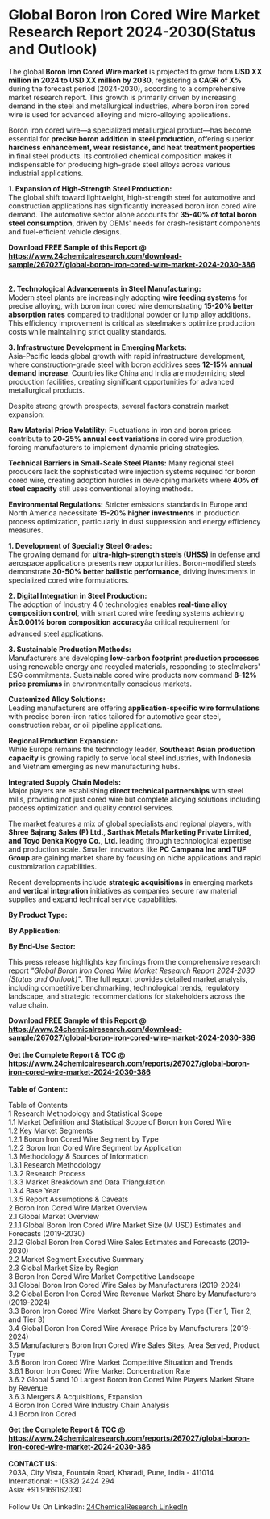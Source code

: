 <h1>Global Boron Iron Cored Wire Market Research Report 2024-2030(Status and Outlook)</h1><p>The global <strong>Boron Iron Cored Wire market</strong> is projected to grow from <strong>USD XX million in 2024 to USD XX million by 2030</strong>, registering a <strong>CAGR of X%</strong> during the forecast period (2024-2030), according to a comprehensive market research report. This growth is primarily driven by increasing demand in the steel and metallurgical industries, where boron iron cored wire is used for advanced alloying and micro-alloying applications.</p><p>Boron iron cored wire—a specialized metallurgical product—has become essential for <strong>precise boron addition in steel production</strong>, offering superior <strong>hardness enhancement, wear resistance, and heat treatment properties</strong> in final steel products. Its controlled chemical composition makes it indispensable for producing high-grade steel alloys across various industrial applications.</p><p><strong>1. Expansion of High-Strength Steel Production:</strong><br>
The global shift toward lightweight, high-strength steel for automotive and construction applications has significantly increased boron iron cored wire demand. The automotive sector alone accounts for <strong>35-40% of total boron steel consumption</strong>, driven by OEMs' needs for crash-resistant components and fuel-efficient vehicle designs.</p><div><b>Download FREE Sample of this Report @ 
            <a href="https://www.24chemicalresearch.com/download-sample/267027/global-boron-iron-cored-wire-market-2024-2030-386">
            https://www.24chemicalresearch.com/download-sample/267027/global-boron-iron-cored-wire-market-2024-2030-386</a></b></div><br><p><strong>2. Technological Advancements in Steel Manufacturing:</strong><br>
Modern steel plants are increasingly adopting <strong>wire feeding systems</strong> for precise alloying, with boron iron cored wire demonstrating <strong>15-20% better absorption rates</strong> compared to traditional powder or lump alloy additions. This efficiency improvement is critical as steelmakers optimize production costs while maintaining strict quality standards.</p><p><strong>3. Infrastructure Development in Emerging Markets:</strong><br>
Asia-Pacific leads global growth with rapid infrastructure development, where construction-grade steel with boron additives sees <strong>12-15% annual demand increase</strong>. Countries like China and India are modernizing steel production facilities, creating significant opportunities for advanced metallurgical products.</p><p>Despite strong growth prospects, several factors constrain market expansion:</p><p><strong>Raw Material Price Volatility:</strong> Fluctuations in iron and boron prices contribute to <strong>20-25% annual cost variations</strong> in cored wire production, forcing manufacturers to implement dynamic pricing strategies.</p><p><strong>Technical Barriers in Small-Scale Steel Plants:</strong> Many regional steel producers lack the sophisticated wire injection systems required for boron cored wire, creating adoption hurdles in developing markets where <strong>40% of steel capacity</strong> still uses conventional alloying methods.</p><p><strong>Environmental Regulations:</strong> Stricter emissions standards in Europe and North America necessitate <strong>15-20% higher investments</strong> in production process optimization, particularly in dust suppression and energy efficiency measures.</p><p><strong>1. Development of Specialty Steel Grades:</strong><br>
The growing demand for <strong>ultra-high-strength steels (UHSS)</strong> in defense and aerospace applications presents new opportunities. Boron-modified steels demonstrate <strong>30-50% better ballistic performance</strong>, driving investments in specialized cored wire formulations.</p><p><strong>2. Digital Integration in Steel Production:</strong><br>
The adoption of Industry 4.0 technologies enables <strong>real-time alloy composition control</strong>, with smart cored wire feeding systems achieving <strong>Â±0.001% boron composition accuracy</strong>âa critical requirement for advanced steel applications.</p><p><strong>3. Sustainable Production Methods:</strong><br>
Manufacturers are developing <strong>low-carbon footprint production processes</strong> using renewable energy and recycled materials, responding to steelmakers' ESG commitments. Sustainable cored wire products now command <strong>8-12% price premiums</strong> in environmentally conscious markets.</p><p><strong>Customized Alloy Solutions:</strong><br>
    Leading manufacturers are offering <strong>application-specific wire formulations</strong> with precise boron-iron ratios tailored for automotive gear steel, construction rebar, or oil pipeline applications.</p><p><strong>Regional Production Expansion:</strong><br>
    While Europe remains the technology leader, <strong>Southeast Asian production capacity</strong> is growing rapidly to serve local steel industries, with Indonesia and Vietnam emerging as new manufacturing hubs.</p><p><strong>Integrated Supply Chain Models:</strong><br>
    Major players are establishing <strong>direct technical partnerships</strong> with steel mills, providing not just cored wire but complete alloying solutions including process optimization and quality control services.</p><p>The market features a mix of global specialists and regional players, with <strong>Shree Bajrang Sales (P) Ltd., Sarthak Metals Marketing Private Limited, and Toyo Denka Kogyo Co., Ltd.</strong> leading through technological expertise and production scale. Smaller innovators like <strong>PC Campana Inc and TUF Group</strong> are gaining market share by focusing on niche applications and rapid customization capabilities.</p><p>Recent developments include <strong>strategic acquisitions</strong> in emerging markets and <strong>vertical integration</strong> initiatives as companies secure raw material supplies and expand technical service capabilities.</p><p><strong>By Product Type:</strong></p><p><strong>By Application:</strong></p><p><strong>By End-Use Sector:</strong></p><p>This press release highlights key findings from the comprehensive research report <em>"Global Boron Iron Cored Wire Market Research Report 2024-2030 (Status and Outlook)"</em>. The full report provides detailed market analysis, including competitive benchmarking, technological trends, regulatory landscape, and strategic recommendations for stakeholders across the value chain.</p><div><b>Download FREE Sample of this Report @ 
            <a href="https://www.24chemicalresearch.com/download-sample/267027/global-boron-iron-cored-wire-market-2024-2030-386">
            https://www.24chemicalresearch.com/download-sample/267027/global-boron-iron-cored-wire-market-2024-2030-386</a></b></div><br><div><b>Get the Complete Report & TOC @ 
            <a href="https://www.24chemicalresearch.com/reports/267027/global-boron-iron-cored-wire-market-2024-2030-386">
            https://www.24chemicalresearch.com/reports/267027/global-boron-iron-cored-wire-market-2024-2030-386</a></b></div><br>
            <b>Table of Content:</b><p>Table of Contents<br />
1 Research Methodology and Statistical Scope<br />
1.1 Market Definition and Statistical Scope of Boron Iron Cored Wire<br />
1.2 Key Market Segments<br />
1.2.1 Boron Iron Cored Wire Segment by Type<br />
1.2.2 Boron Iron Cored Wire Segment by Application<br />
1.3 Methodology & Sources of Information<br />
1.3.1 Research Methodology<br />
1.3.2 Research Process<br />
1.3.3 Market Breakdown and Data Triangulation<br />
1.3.4 Base Year<br />
1.3.5 Report Assumptions & Caveats<br />
2 Boron Iron Cored Wire Market Overview<br />
2.1 Global Market Overview<br />
2.1.1 Global Boron Iron Cored Wire Market Size (M USD) Estimates and Forecasts (2019-2030)<br />
2.1.2 Global Boron Iron Cored Wire Sales Estimates and Forecasts (2019-2030)<br />
2.2 Market Segment Executive Summary<br />
2.3 Global Market Size by Region<br />
3 Boron Iron Cored Wire Market Competitive Landscape<br />
3.1 Global Boron Iron Cored Wire Sales by Manufacturers (2019-2024)<br />
3.2 Global Boron Iron Cored Wire Revenue Market Share by Manufacturers (2019-2024)<br />
3.3 Boron Iron Cored Wire Market Share by Company Type (Tier 1, Tier 2, and Tier 3)<br />
3.4 Global Boron Iron Cored Wire Average Price by Manufacturers (2019-2024)<br />
3.5 Manufacturers Boron Iron Cored Wire Sales Sites, Area Served, Product Type<br />
3.6 Boron Iron Cored Wire Market Competitive Situation and Trends<br />
3.6.1 Boron Iron Cored Wire Market Concentration Rate<br />
3.6.2 Global 5 and 10 Largest Boron Iron Cored Wire Players Market Share by Revenue<br />
3.6.3 Mergers & Acquisitions, Expansion<br />
4 Boron Iron Cored Wire Industry Chain Analysis<br />
4.1 Boron Iron Cored </p><div><b>Get the Complete Report & TOC @ 
            <a href="https://www.24chemicalresearch.com/reports/267027/global-boron-iron-cored-wire-market-2024-2030-386">
            https://www.24chemicalresearch.com/reports/267027/global-boron-iron-cored-wire-market-2024-2030-386</a></b></div><br><b>CONTACT US:</b><br>
            203A, City Vista, Fountain Road, Kharadi, Pune, India - 411014<br>
            International: +1(332) 2424 294<br>
            Asia: +91 9169162030 <br><br>
            Follow Us On LinkedIn: <a href="https://www.linkedin.com/company/24chemicalresearch/">24ChemicalResearch LinkedIn</a>